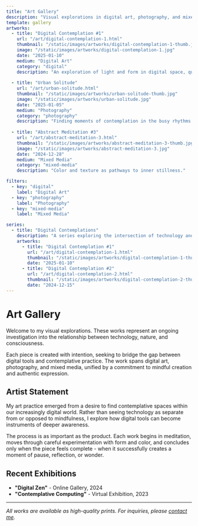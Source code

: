 ```yaml
---
title: "Art Gallery"
description: "Visual explorations in digital art, photography, and mixed media"
template: gallery
artworks:
  - title: "Digital Contemplation #1"
    url: "/art/digital-contemplation-1.html"
    thumbnail: "/static/images/artworks/digital-contemplation-1-thumb.jpg"
    image: "/static/images/artworks/digital-contemplation-1.jpg"
    date: "2025-01-10"
    medium: "Digital Art"
    category: "digital"
    description: "An exploration of light and form in digital space, questioning the boundaries between natural and artificial beauty."
  
  - title: "Urban Solitude"
    url: "/art/urban-solitude.html"
    thumbnail: "/static/images/artworks/urban-solitude-thumb.jpg"
    image: "/static/images/artworks/urban-solitude.jpg"
    date: "2025-01-05"
    medium: "Photography"
    category: "photography"
    description: "Finding moments of contemplation in the busy rhythms of city life."
  
  - title: "Abstract Meditation #3"
    url: "/art/abstract-meditation-3.html"
    thumbnail: "/static/images/artworks/abstract-meditation-3-thumb.jpg"
    image: "/static/images/artworks/abstract-meditation-3.jpg"
    date: "2024-12-28"
    medium: "Mixed Media"
    category: "mixed-media"
    description: "Color and texture as pathways to inner stillness."

filters:
  - key: "digital"
    label: "Digital Art"
  - key: "photography"
    label: "Photography"
  - key: "mixed-media"
    label: "Mixed Media"

series:
  - title: "Digital Contemplations"
    description: "A series exploring the intersection of technology and mindfulness"
    artworks:
      - title: "Digital Contemplation #1"
        url: "/art/digital-contemplation-1.html"
        thumbnail: "/static/images/artworks/digital-contemplation-1-thumb.jpg"
        date: "2025-01-10"
      - title: "Digital Contemplation #2"
        url: "/art/digital-contemplation-2.html"
        thumbnail: "/static/images/artworks/digital-contemplation-2-thumb.jpg"
        date: "2024-12-15"
---
```


# Art Gallery

Welcome to my visual explorations. These works represent an ongoing investigation into the relationship between technology, nature, and consciousness.

Each piece is created with intention, seeking to bridge the gap between digital tools and contemplative practice. The work spans digital art, photography, and mixed media, unified by a commitment to mindful creation and authentic expression.

## Artist Statement

My art practice emerged from a desire to find contemplative spaces within our increasingly digital world. Rather than seeing technology as separate from or opposed to mindfulness, I explore how digital tools can become instruments of deeper awareness.

The process is as important as the product. Each work begins in meditation, moves through careful experimentation with form and color, and concludes only when the piece feels complete - when it successfully creates a moment of pause, reflection, or wonder.

## Recent Exhibitions

- **"Digital Zen"** - Online Gallery, 2024
- **"Contemplative Computing"** - Virtual Exhibition, 2023

---

*All works are available as high-quality prints. For inquiries, please [contact me](/about.html).*